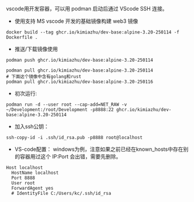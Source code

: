vscode用开发容器，可以用 podman 启动后通过 VScode SSH 连接。


- 使用支持 MS vscode 开发的基础镜像构建 web3 镜像
```
docker build --tag ghcr.io/kimiazhu/dev-base:alpine-3.20-250114 -f Dockerfile .
```

- 推送/下载镜像使用
```
podman push ghcr.io/kimiazhu/dev-base:alpine-3.20-250114

podman pull ghcr.io/kimiazhu/dev-base:alpine-3.20-250114
# 下面这个镜像中含有golang和rust
podman pull ghcr.io/kimiazhu/dev-base:alpine-3.20-250116
```
- 初次运行:
```
podman run -d --user root --cap-add=NET_RAW -v ~/Development:/root/Development -p8888:22 ghcr.io/kimiazhu/dev-base:alpine-3.20-250114
```

- 加入ssh公钥：
```
ssh-copy-id -i .ssh/id_rsa.pub -p8888 root@localhost
```

- VS-code配置：
windows为例，注意如果之前已经在known_hosts中存在别的容器用过这个 IP:Port 会出错，需要先删除。
```
Host localhost
  HostName localhost
  Port 8888
  User root
  ForwardAgent yes
  # IdentityFile C:/Users/kc/.ssh/id_rsa
```

